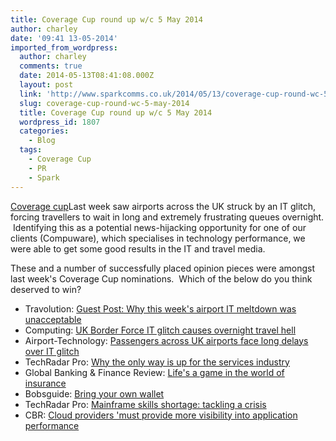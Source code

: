 ```yaml
---
title: Coverage Cup round up w/c 5 May 2014
author: charley
date: '09:41 13-05-2014'
imported_from_wordpress:
  author: charley
  comments: true
  date: 2014-05-13T08:41:08.000Z
  layout: post
  link: 'http://www.sparkcomms.co.uk/2014/05/13/coverage-cup-round-wc-5-may-2014/'
  slug: coverage-cup-round-wc-5-may-2014
  title: Coverage Cup round up w/c 5 May 2014
  wordpress_id: 1807
  categories:
    - Blog
  tags:
    - Coverage Cup
    - PR
    - Spark
---
```


[Coverage cup](Coverage-cup-167x300.jpg)Last week saw airports across the UK struck by an IT glitch, forcing travellers to wait in long and extremely frustrating queues overnight.  Identifying this as a potential news-hijacking opportunity for one of our clients (Compuware), which specialises in technology performance, we were able to get some good results in the IT and travel media.  

These and a number of successfully placed opinion pieces were amongst last week's Coverage Cup nominations.  Which of the below do you think deserved to win?

  * Travolution: [Guest Post: Why this week's airport IT meltdown was unacceptable](http://www.travolution.co.uk/articles/2014/05/02/7763/guest-post-why-this-weeks-airport-it-meltdown-was-unacceptable.html)
  * Computing: [UK Border Force IT glitch causes overnight travel hell](http://www.computing.co.uk/ctg/news/2342610/uk-border-force-it-glitch-causes-overnight-travel-hell)
  * Airport-Technology: [Passengers across UK airports face long delays over IT glitch](http://uk.msn.com/?ar=1http://www.airport-technology.com/news/newspassengers-across-uk-airports-face-long-delays-over-it-glitch-4256338)
  * TechRadar Pro: [Why the only way is up for the services industry](http://www.techradar.com/news/world-of-tech/management/why-the-only-way-is-up-for-the-services-industry-1243868/1#articleContent)
  * Global Banking & Finance Review: [Life's a game in the world of insurance](http://www.globalbankingandfinance.com/lifes-a-game-in-the-world-of-insurance/)
  * Bobsguide: [Bring your own wallet](http://www.bobsguide.com/guide/news/2014/May/8/bring-your-own-wallet.html)
  * TechRadar Pro: [Mainframe skills shortage: tackling a crisis](http://www.techradar.com/news/computing/mainframe-skills-shortage-tackling-a-crisis-1247458)
  * CBR: [Cloud providers 'must provide more visibility into application performance](http://www.cbronline.com/news/cloud/cloud-saas/cloud-providers-must-provide-more-visibility-into-application-performance-4260986)
